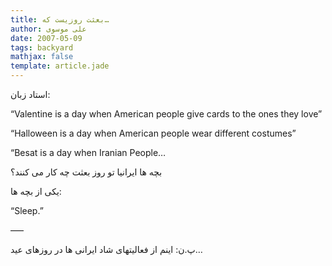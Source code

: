 ```yaml
---
title: بعثت روزیست که…
author: علی موسوی
date: 2007-05-09
tags: backyard
mathjax: false
template: article.jade
---
```


استاد زبان:

“Valentine is a day when American people give cards to the ones they love”

“Halloween is a day when American people wear different costumes”

“Besat is a day when Iranian People…

بچه ها ایرانیا تو روز بعثت چه کار می کنند؟

یکی از بچه ها:

“Sleep.”

—–

پ.ن: اینم از فعالیتهای شاد ایرانی ها در روزهای عید…
